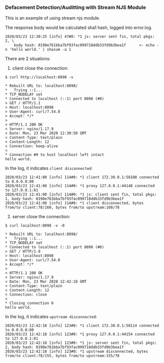 ### Defacement Detection/Auditting with Stream NJS Module

This is an example of using stream njs module.

The response body would be calculated sha1 hash, logged into error.log.

```
2020/03/23 12:30:25 [info] 47#0: *1 js: server sent fin, total pkgs: 2, \
    body hash: 0190e761bba7bf93fac099718ddb33fd9b3bea1f      <- echo -n 'hello world.' | shasum -a 1
```

There are 2 situations:

1) client close the connection:

```
$ curl http://localhost:8098 -v

* Rebuilt URL to: localhost:8098/
*   Trying ::1...
* TCP_NODELAY set
* Connected to localhost (::1) port 8098 (#0)
> GET / HTTP/1.1
> Host: localhost:8098
> User-Agent: curl/7.54.0
> Accept: */*
>
< HTTP/1.1 200 OK
< Server: nginx/1.17.9
< Date: Mon, 23 Mar 2020 12:30:50 GMT
< Content-Type: text/plain
< Content-Length: 12
< Connection: keep-alive
<
* Connection #0 to host localhost left intact
hello world.
```

In the log, it indicates `client disconnected`:

```
2020/03/23 12:41:00 [info] 114#0: *1 client 172.30.0.1:58108 connected to 0.0.0.0:80
2020/03/23 12:41:00 [info] 114#0: *1 proxy 127.0.0.1:44148 connected to 127.0.0.1:81
2020/03/23 12:41:00 [info] 114#0: *1 js: client sent fin, total pkgs: 1, body hash: 0190e761bba7bf93fac099718ddb33fd9b3bea1f
2020/03/23 12:41:00 [info] 114#0: *1 client disconnected, bytes from/to client:78/160, bytes from/to upstream:160/78
```

2) server close the connection:

```
$ curl localhost:8098 -v -0

* Rebuilt URL to: localhost:8098/
*   Trying ::1...
* TCP_NODELAY set
* Connected to localhost (::1) port 8098 (#0)
> GET / HTTP/1.0
> Host: localhost:8098
> User-Agent: curl/7.54.0
> Accept: */*
>
< HTTP/1.1 200 OK
< Server: nginx/1.17.9
< Date: Mon, 23 Mar 2020 12:42:18 GMT
< Content-Type: text/plain
< Content-Length: 12
< Connection: close
<
* Closing connection 0
hello world.
```

In the log, it indicates `upstream disconnected`:

```
2020/03/23 12:42:18 [info] 123#0: *1 client 172.30.0.1:58114 connected to 0.0.0.0:80
2020/03/23 12:42:18 [info] 123#0: *1 proxy 127.0.0.1:44154 connected to 127.0.0.1:81
2020/03/23 12:42:18 [info] 123#0: *1 js: server sent fin, total pkgs: 2, body hash: 0190e761bba7bf93fac099718ddb33fd9b3bea1f
2020/03/23 12:42:18 [info] 123#0: *1 upstream disconnected, bytes from/to client:78/155, bytes from/to upstream:155/78
```
